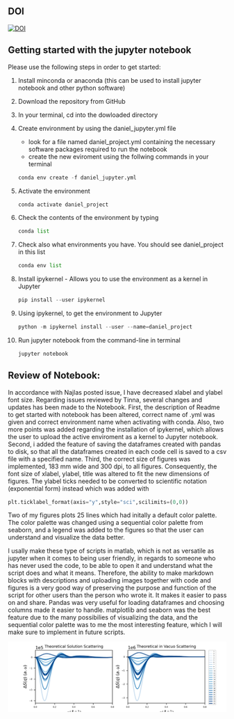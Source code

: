 ## DOI

[![DOI](https://zenodo.org/badge/246542849.svg)](https://zenodo.org/badge/latestdoi/246542849)

## Getting started with the jupyter notebook

Please use the following steps in order to get started:

1. Install minconda or anaconda (this can be used to install jupyter notebook and other python software)

2. Download the repository from GitHub

3. In your terminal, cd into the dowloaded directory

4. Create environment by using the daniel_jupyter.yml  file

    - look for a file named daniel_project.yml containing the necessary software packages required to run the notebook
    - create the new eviroment using the follwing commands in your terminal

    ```.py
    conda env create -f daniel_jupyter.yml
    ```
5. Activate the environment

    ```.py
    conda activate daniel_project
    ```
6. Check the contents of the environment by typing

    ```.py
    conda list
    ```

7. Check also what environments you have. You should see daniel_project in this list

    ```.py
    conda env list
    ```
8. Install ipykernel - Allows you to use the environment as a kernel in Jupyter

    ```.py
    pip install --user ipykernel
    ```


9. Using ipykernel, to get the environment to Jupyter

    ```.py
    python -m ipykernel install --user --name=daniel_project
    ```

10. Run jupyter notebook from the command-line in terminal

    ```.py
    jupyter notebook
    ```
## Review of Notebook:

In accordance with Najlas posted issue, I have decreased xlabel and ylabel font size.
Regarding issues reviewed by Tinna, several changes and updates has been made to the Notebook. First, the description of Readme to get started with notebook has been altered, correct name of .yml was given and correct environment name when activating with conda. Also, two more points was added regarding the installation of ipykernel, which allows the user to upload the active enviroment as a kernel to Jupyter notebook. Second, i added the feature of saving the dataframes created with pandas to disk, so that all the dataframes created in each code cell is saved to a csv file with a specified name. Third, the correct size of figures was implemented, 183 mm wide and 300 dpi, to all figures. Consequently, the font size of xlabel, ylabel, title was altered to fit the new dimensions of figures. The ylabel ticks needed to be converted to scientific notation (exponential form) instead which was added with 

```.py
plt.ticklabel_format(axis="y",style="sci",scilimits=(0,0))
```
Two of my figures plots 25 lines which had initally a default color palette. The color palette was changed using a sequential color palette from seaborn, and a legend was added to the figures so that the user can understand and visualize the data better. 

I usally make these type of scripts in matlab, which is not as versatile as jupyter when it comes to being user friendly, in regards to someone who has never used the code, to be able to open it and understand what the script does and what it means. Therefore, the ability to make markdown blocks with descriptions and uploading images together with code and figures is a very good way of preserving the purpose and function of the script for other users than the person who wrote it. It makes it easier to pass on and share. Pandas was very useful for loading dataframes and choosing columns made it easier to handle. matplotlib and seaborn was the best feature due to the many possibilies of visualizing the data, and the sequential color palette was to me the most interesting feature, which I will make sure to implement in future scripts. 

![](Images/25_interpolations_diff_scatt_vacuo.png)


